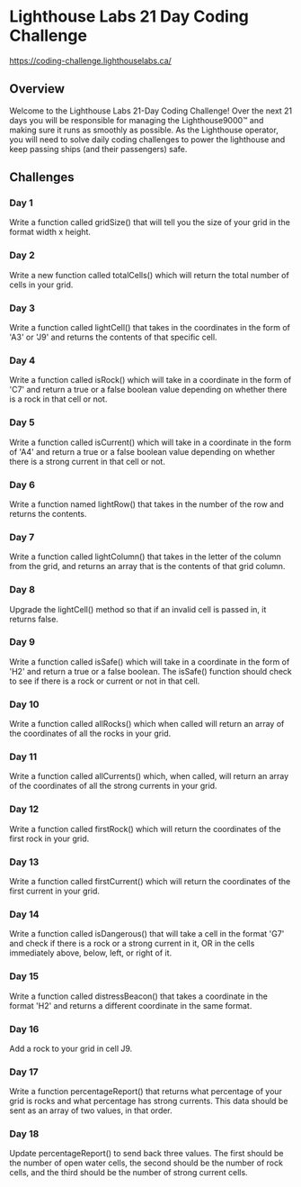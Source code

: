 # Lighthouse Labs 21 Day Coding Challenge

https://coding-challenge.lighthouselabs.ca/

## Overview

Welcome to the Lighthouse Labs 21-Day Coding Challenge! Over the next 21 days you will be responsible for managing the Lighthouse9000™ and making sure it runs as smoothly as possible. As the Lighthouse operator, you will need to solve daily coding challenges to power the lighthouse and keep passing ships (and their passengers) safe.

## Challenges

### Day 1

Write a function called gridSize() that will tell you the size of your grid in the format width x height.

### Day 2

Write a new function called totalCells() which will return the total number of cells in your grid.

### Day 3

Write a function called lightCell() that takes in the coordinates in the form of 'A3' or 'J9' and returns the contents of that specific cell.

### Day 4

Write a function called isRock() which will take in a coordinate in the form of 'C7' and return a true or a false boolean value depending on whether there is a rock in that cell or not.

### Day 5

Write a function called isCurrent() which will take in a coordinate in the form of 'A4' and return a true or a false boolean value depending on whether there is a strong current in that cell or not.

### Day 6

Write a function named lightRow() that takes in the number of the row and returns the contents.

### Day 7

Write a function called lightColumn() that takes in the letter of the column from the grid, and returns an array that is the contents of that grid column.

### Day 8

Upgrade the lightCell() method so that if an invalid cell is passed in, it returns false.

### Day 9

Write a function called isSafe() which will take in a coordinate in the form of 'H2' and return a true or a false boolean. The isSafe() function should check to see if there is a rock or current or not in that cell.

### Day 10

Write a function called allRocks() which when called will return an array of the coordinates of all the rocks in your grid.

### Day 11

Write a function called allCurrents() which, when called, will return an array of the coordinates of all the strong currents in your grid.

### Day 12

Write a function called firstRock() which will return the coordinates of the first rock in your grid.

### Day 13

Write a function called firstCurrent() which will return the coordinates of the first current in your grid.

### Day 14

Write a function called isDangerous() that will take a cell in the format 'G7' and check if there is a rock or a strong current in it, OR in the cells immediately above, below, left, or right of it.

### Day 15

Write a function called distressBeacon() that takes a coordinate in the format 'H2' and returns a different coordinate in the same format.

### Day 16

Add a rock to your grid in cell J9.

### Day 17

Write a function percentageReport() that returns what percentage of your grid is rocks and what percentage has strong currents. This data should be sent as an array of two values, in that order.

### Day 18

Update percentageReport() to send back three values. The first should be the number of open water cells, the second should be the number of rock cells, and the third should be the number of strong current cells.